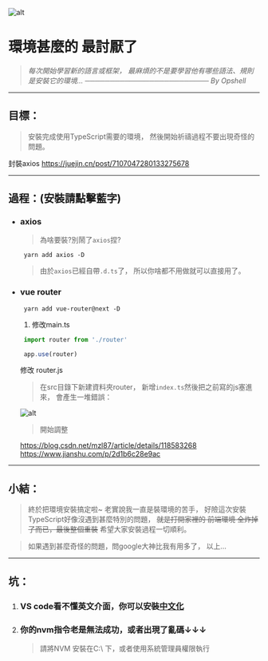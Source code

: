 ![alt](https://)

# 環境甚麼的 最討厭了
> *每次開始學習新的語言或框架，*
> *最麻煩的不是要學習他有哪些語法、規則*
> *是安裝它的環境...*
> *───────────────────────── By Opshell*

---
## 目標：
   > 安裝完成使用TypeScript需要的環境，
   > 然後開始祈禱過程不要出現奇怪的問題。

封裝axios
https://juejin.cn/post/7107047280133275678

---
## 過程：(安裝請點擊藍字)
- ### axios
   > 為啥要裝?別鬧了`axios`捏?
   ```shell
    yarn add axios -D
   ```
   > 由於`axios`已經自帶`.d.ts`了，
   > 所以你啥都不用做就可以直接用了。

- ### vue router
   ```shell
    yarn add vue-router@next -D
   ```
   1. 修改main.ts
   ```typescript
    import router from './router'

    app.use(router)
   ```

   修改 router.js

   > 在src目錄下新建資料夾router，
   > 新增`index.ts`然後把之前寫的js塞進來，
   > 會產生一堆錯誤：

   ![alt](https://)

   > 開始調整



   https://blog.csdn.net/mzl87/article/details/118583268
   https://www.jianshu.com/p/2d1b6c28e9ac

---
## 小結：
> 終於把環境安裝搞定啦~
> 老實說我一直是裝環境的苦手，
> 好險這次安裝TypeScript好像沒遇到甚麼特別的問題，
> ~~就是打開家裡的 前端環境 全炸掉了而已，最後整個重裝~~
> 希望大家安裝過程一切順利。

> 如果遇到甚麼奇怪的問題，問google大神比我有用多了，
> 以上...

---
## 坑：
1. ### VS code看不懂英文介面，你可以安裝[中文化](https://marketplace.visualstudio.com/items?itemName=MS-CEINTL.vscode-language-pack-zh-hant)
2. ### 你的nvm指令老是無法成功，或者出現了亂碼↓↓↓
   > 請將NVM 安裝在C:\ 下，或者使用系統管理員權限執行
